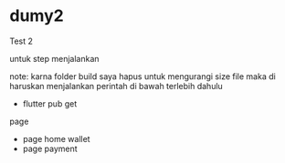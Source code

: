 # dumy2

Test 2

untuk step menjalankan

note: karna folder build saya hapus untuk mengurangi size file maka di haruskan menjalankan perintah di bawah terlebih dahulu

- flutter pub get

page
- page home wallet
- page payment